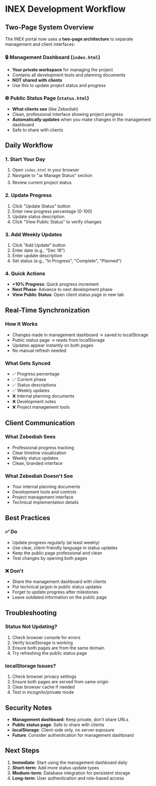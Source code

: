 # INEX Development Workflow

## Two-Page System Overview

The INEX portal now uses a **two-page architecture** to separate management and client interfaces:

### 🔒 Management Dashboard (`index.html`)
- **Your private workspace** for managing the project
- Contains all development tools and planning documents
- **NOT shared with clients**
- Use this to update project status and progress

### 🌐 Public Status Page (`status.html`)
- **What clients see** (like Zebediah)
- Clean, professional interface showing project progress
- **Automatically updates** when you make changes in the management dashboard
- Safe to share with clients

## Daily Workflow

### 1. Start Your Day
1. Open `index.html` in your browser
2. Navigate to "📊 Manage Status" section
3. Review current project status

### 2. Update Progress
1. Click "Update Status" button
2. Enter new progress percentage (0-100)
3. Update status description
4. Click "View Public Status" to verify changes

### 3. Add Weekly Updates
1. Click "Add Update" button
2. Enter date (e.g., "Dec 18")
3. Enter update description
4. Set status (e.g., "In Progress", "Complete", "Planned")

### 4. Quick Actions
- **+10% Progress**: Quick progress increment
- **Next Phase**: Advance to next development phase
- **View Public Status**: Open client status page in new tab

## Real-Time Synchronization

### How It Works
- Changes made in management dashboard → saved to localStorage
- Public status page → reads from localStorage
- Updates appear instantly on both pages
- No manual refresh needed

### What Gets Synced
- ✅ Progress percentage
- ✅ Current phase
- ✅ Status descriptions
- ✅ Weekly updates
- ❌ Internal planning documents
- ❌ Development notes
- ❌ Project management tools

## Client Communication

### What Zebediah Sees
- Professional progress tracking
- Clear timeline visualization
- Weekly status updates
- Clean, branded interface

### What Zebediah Doesn't See
- Your internal planning documents
- Development tools and controls
- Project management interface
- Technical implementation details

## Best Practices

### ✅ Do
- Update progress regularly (at least weekly)
- Use clear, client-friendly language in status updates
- Keep the public page professional and clean
- Test changes by opening both pages

### ❌ Don't
- Share the management dashboard with clients
- Put technical jargon in public status updates
- Forget to update progress after milestones
- Leave outdated information on the public page

## Troubleshooting

### Status Not Updating?
1. Check browser console for errors
2. Verify localStorage is working
3. Ensure both pages are from the same domain
4. Try refreshing the public status page

### localStorage Issues?
1. Check browser privacy settings
2. Ensure both pages are served from same origin
3. Clear browser cache if needed
4. Test in incognito/private mode

## Security Notes

- **Management dashboard**: Keep private, don't share URLs
- **Public status page**: Safe to share with clients
- **localStorage**: Client-side only, no server exposure
- **Future**: Consider authentication for management dashboard

## Next Steps

1. **Immediate**: Start using the management dashboard daily
2. **Short-term**: Add more status update types
3. **Medium-term**: Database integration for persistent storage
4. **Long-term**: User authentication and role-based access
